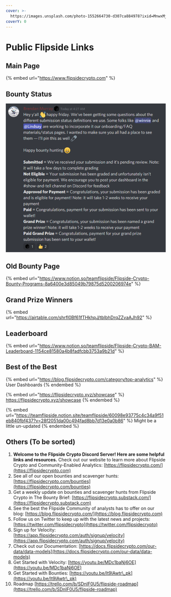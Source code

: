 ```yaml
---
cover: >-
  https://images.unsplash.com/photo-1552664730-d307ca884978?ixid=MnwxMjA3fDB8MHxwaG90by1wYWdlfHx8fGVufDB8fHx8&ixlib=rb-1.2.1&auto=format&fit=crop&w=2970&q=80
coverY: 0
---
```


# Public Flipside Links

## Main Page

{% embed url="https://www.flipsidecrypto.com" %}

## Bounty Status

![](<../../.gitbook/assets/image (3).png>)

## Old Bounty Page

{% embed url="https://www.notion.so/teamflipside/Flipside-Crypto-Bounty-Programs-8a6400e3d85049b79875d5200206974e" %}

## Grand Prize Winners

{% embed url="https://airtable.com/shrfI0Bf61fTHkhpJ/tblbhDrqZZvaAJh92" %}

## Leaderboard

{% embed url="https://www.notion.so/teamflipside/Flipside-Crypto-BAM-Leaderboard-1154ce81580a4b8fadfcbb3753a9b21d" %}

## Best of the Best

{% embed url="https://blog.flipsidecrypto.com/category/top-analytics" %}
User Dashboards
{% endembed %}

{% embed url="https://flipsidecrypto.xyz/showcase" %}
https://flipsidecrypto.xyz/showcase
{% endembed %}

{% embed url="https://teamflipside.notion.site/teamflipside/60098e93775c4c34a9f51eb840fbf437?v=28f2051da00c494fad8bb7d13e0a0b86" %}
Might be a little un-updated
{% endembed %}

## Others (To be sorted)

1. **Welcome to the Flipside Crypto Discord Server! Here are some helpful links and resources.** Check out our website to learn more about Flipside Crypto and Community-Enabled Analytics: [https://flipsidecrypto.com/](https://flipsidecrypto.com)
2. See all of our open bounties and scavenger hunts: [https://flipsidecrypto.com/bounties](https://flipsidecrypto.com/bounties)
3. Get a weekly update on bounties and scavenger hunts from Flipside Crypto in The Bounty Brief: [https://flipsidecrypto.substack.com/](https://flipsidecrypto.substack.com)
4. See the best the Flipside Community of analysts has to offer on our blog: [https://blog.flipsidecrypto.com/](https://blog.flipsidecrypto.com)
5. Follow us on Twitter to keep up with the latest news and projects: [https://twitter.com/flipsidecrypto](https://twitter.com/flipsidecrypto)
6. Sign up for Velocity: [https://app.flipsidecrypto.com/auth/signup/velocity](https://app.flipsidecrypto.com/auth/signup/velocity)
7. Check out our Documentation: [https://docs.flipsidecrypto.com/our-data/data-models](https://docs.flipsidecrypto.com/our-data/data-models)
8. Get Started with Velocity: [https://youtu.be/MDc1baNj6OE](https://youtu.be/MDc1baNj6OE)
9. Get Started with Bounties: [https://youtu.be/lt9lAwtr\_pk](https://youtu.be/lt9lAwtr\_pk)
10. Roadmap [https://trello.com/b/SDnIF0U5/flipside-roadmap](https://trello.com/b/SDnIF0U5/flipside-roadmap)
